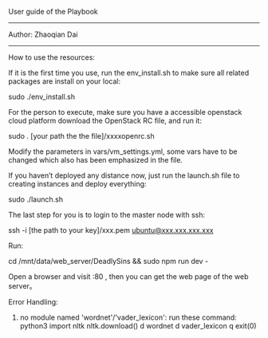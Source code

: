 User guide of the Playbook
*********
Author: Zhaoqian Dai
*********

How to use the resources:

If it is the first time you use, run the env_install.sh to make sure all related packages are install on your local:

sudo ./env_install.sh

For the person to execute, make sure you have a accessible openstack cloud platform download the OpenStack RC file, and run it:

sudo . [your path the the file]/xxxxopenrc.sh

Modify the parameters in vars/vm_settings.yml, some vars have to be changed which also has been emphasized in the file.
    
If you haven’t deployed any distance now, just run the launch.sh file to creating instances and deploy everything:

sudo ./launch.sh


The last step for you is to login to the master node with ssh:

ssh -i [the path to your key]/xxx.pem ubuntu@xxx.xxx.xxx.xxx

Run:

cd /mnt/data/web_server/DeadlySins && sudo npm run dev - <IP address of master>


Open a browser and visit <IP address of master>:80 , then you can get the web page of the web server。




Error Handling:
1. no module named 'wordnet'/'vader_lexicon':
run these command:
python3
import nltk
nltk.download()
d wordnet
d vader_lexicon
q
exit(0)

